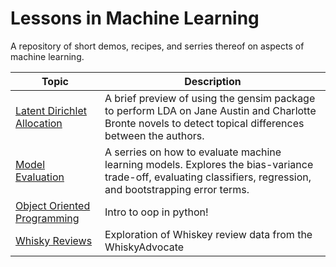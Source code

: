 # Lessons in Machine Learning

A repository of short demos, recipes, and serries thereof on aspects of machine learning.

Topic | Description
--- | ---
[Latent Dirichlet Allocation](/LatentDirichletAllocation) | A brief preview of using the gensim package to perform LDA on Jane Austin and Charlotte Bronte novels to detect topical differences between the authors. 
[Model Evaluation](/ModelEvaluation) | A serries on how to evaluate machine learning models. Explores the bias-variance trade-off, evaluating classifiers, regression, and bootstrapping error terms.
[Object Oriented Programming](/ObjectOrientedProgramming) | Intro to oop in python!
[Whisky Reviews](/WhiskeyReviews) | Exploration of Whiskey review data from the WhiskyAdvocate
